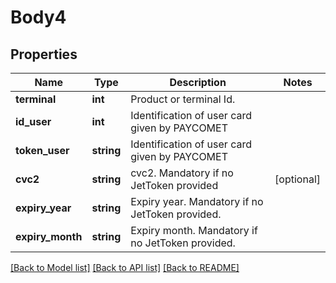 # Body4

## Properties
Name | Type | Description | Notes
------------ | ------------- | ------------- | -------------
**terminal** | **int** | Product or terminal Id. | 
**id_user** | **int** | Identification of user card given by PAYCOMET | 
**token_user** | **string** | Identification of user card given by PAYCOMET | 
**cvc2** | **string** | cvc2. Mandatory if no JetToken provided | [optional] 
**expiry_year** | **string** | Expiry year.   Mandatory if no JetToken provided. | 
**expiry_month** | **string** | Expiry month.  Mandatory if no JetToken provided. | 

[[Back to Model list]](../../README.md#documentation-for-models) [[Back to API list]](../../README.md#documentation-for-api-endpoints) [[Back to README]](../../README.md)

